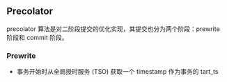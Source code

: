 ## Precolator

precolator 算法是对二阶段提交的优化实现，其提交也分为两个阶段：prewrite 阶段和 commit 阶段。

### Prewrite

- 事务开始时从全局授时服务 (TSO) 获取一个 timestamp 作为事务的 tart_ts

